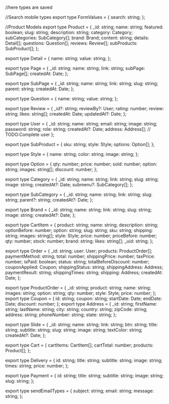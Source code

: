 //here types are saved

//Search mobile types
export type FormValues = {
search: string;
};

//Product Models
export type Product = {
\_id: string;
name: string;
featured: boolean;
slug: string;
description: string;
category: Category;
subCategories: SubCategory[];
brand: Brand;
content: string;
details: Detail[];
questions: Question[];
reviews: Review[];
subProducts: SubProduct[];
};

export type Detail = {
name: string;
value: string;
};

export type Page = {
\_id: string;
name: string;
link: string;
subPage: SubPage[];
createdAt: Date;
};

export type SubPage = {
\_id: string;
name: string;
link: string;
slug: string;
parent: string;
createdAt: Date;
};

export type Question = {
name: string;
value: string;
};

export type Review = {
\_id?: string;
reviewBy?: User;
rating: number;
review: string;
likes: string[];
createdAt: Date;
updatedAt?: Date;
};

export type User = {
\_id: string;
name: string;
email: string;
image: string;
password: string;
role: string;
createdAt?: Date;
address: Address[];
// TODO:Complete user
};

export type SubProduct = {
sku: string;
style: Style;
options: Option[];
};

export type Style = {
name: string;
color: string;
image: string;
};

export type Option = {
qty: number;
price: number;
sold: number;
option: string;
images: string[];
discount: number;
};

export type Category = {
\_id: string;
name: string;
link: string;
slug: string;
image: string;
createdAt?: Date;
submenu?: SubCategory[];
};

export type SubCategory = {
\_id: string;
name: string;
link: string;
slug: string;
parent?: string;
createdAt?: Date;
};

export type Brand = {
\_id: string;
name: string;
link: string;
slug: string;
image: string;
createdAt?: Date;
};

export type CartItem = {
product: string;
name: string;
description: string;
optionBefore: number;
option: string;
slug: string;
sku: string;
shipping: string;
images: string[];
style: Style;
price: number;
priceBefore: number;
qty: number;
stock: number;
brand: string;
likes: string[];
\_uid: string;
};

export type Order = {
\_id: string;
user: User;
products: ProductOrder[];
paymentMethod: string;
total: number;
shippingPrice: number;
taxPrice: number;
isPaid: boolean;
status: string;
totalBeforeDiscount: number;
couponApplied: Coupon;
shippingStatus: string;
shippingAddress: Address;
paymentResult: string;
shippingTimes: string;
shipping: Address;
createdAt: Date;
};

export type ProductOrder = {
\_id: string;
product: string;
name: string;
images: string;
option: string;
qty: number;
style: Style;
price: number;
};
export type Coupon = {
id: string;
coupon: string;
startDate: Date;
endDate: Date;
discount: number;
};
export type Address = {
\_id: string;
firstName: string;
lastName: string;
city: string;
country: string;
zipCode: string;
address: string;
phoneNumber: string;
state: string;
};

export type Slide = {
\_id: string;
name: string;
link: string;
btn: string;
title: string;
subtitle: string;
slug: string;
image: string;
textColor: string;
createdAt?: Date;
};

export type Cart = {
cartItems: CartItem[];
cartTotal: number;
products: Product[];
};

export type Delivery = {
id: string;
title: string;
subtitle: string;
image: string;
times: string;
price: number;
};

export type Payment = {
id: string;
title: string;
subtitle: string;
image: string;
slug: string;
};

export type sendEmailTypes = {
subject: string;
email: string;
message: string;
};
